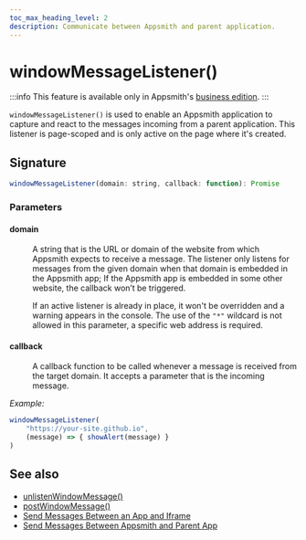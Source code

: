 ```yaml
---
toc_max_heading_level: 2
description: Communicate between Appsmith and parent application.
---
```


# windowMessageListener()

:::info
This feature is available only in Appsmith's [business edition](https://www.appsmith.com/pricing).
:::

`windowMessageListener()` is used to enable an Appsmith application to capture and react to the messages incoming from a parent application. This listener is page-scoped and is only active on the page where it's created.

## Signature

```javascript
windowMessageListener(domain: string, callback: function): Promise
```

### Parameters

#### domain

<dd>

A string that is the URL or domain of the website from which Appsmith expects to receive a message. The listener only listens for messages from the given domain when that domain is embedded in the Appsmith app; If the Appsmith app is embedded in some other website, the callback won’t be triggered.

If an active listener is already in place, it won't be overridden and a warning appears in the console. The use of the `"*"` wildcard is not allowed in this parameter, a specific web address is required.

</dd>

#### callback

<dd>

A callback function to be called whenever a message is received from the target domain. It accepts a parameter that is the incoming message.

</dd>

_Example:_

```javascript
windowMessageListener(
	"https://your-site.github.io", 
	(message) => { showAlert(message) }
)
```

## See also
- [unlistenWindowMessage()](/reference/appsmith-framework/widget-actions/unlisten-window-message)
- [postWindowMessage()](/reference/appsmith-framework/widget-actions/post-message)
- [Send Messages Between an App and Iframe](/build-apps/how-to-guides/Communicate-Between-an-App-and-Iframe)
- [Send Messages Between Appsmith and Parent App](/advanced-concepts/embed-appsmith-into-existing-application#send-messages-between-appsmith-and-parent-app)

